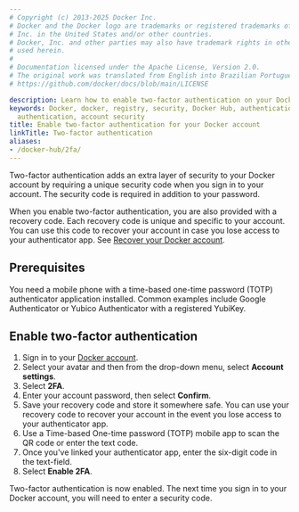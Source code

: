 ```yaml
---
# Copyright (c) 2013-2025 Docker Inc.
# Docker and the Docker logo are trademarks or registered trademarks of Docker,
# Inc. in the United States and/or other countries.
# Docker, Inc. and other parties may also have trademark rights in other terms
# used herein.
#
# Documentation licensed under the Apache License, Version 2.0.
# The original work was translated from English into Brazilian Portuguese.
# https://github.com/docker/docs/blob/main/LICENSE

description: Learn how to enable two-factor authentication on your Docker account
keywords: Docker, docker, registry, security, Docker Hub, authentication, two-factor
  authentication, account security
title: Enable two-factor authentication for your Docker account
linkTitle: Two-factor authentication
aliases:
- /docker-hub/2fa/
---
```

Two-factor authentication adds an extra layer of security to your Docker
account by requiring a unique security code when you sign in to your account. The
security code is required in addition to your password.

When you enable two-factor authentication, you are also provided with a recovery
code. Each recovery code is unique and specific to your account. You can use
this code to recover your account in case you lose access to your authenticator
app. See [Recover your Docker account](recover-hub-account/).

## Prerequisites

You need a mobile phone with a time-based one-time password (TOTP) authenticator
application installed. Common examples include Google Authenticator or Yubico
Authenticator with a registered YubiKey.

## Enable two-factor authentication

1. Sign in to your [Docker account](https://app.docker.com/login).
2. Select your avatar and then from the drop-down menu, select **Account settings**.
3. Select **2FA**.
4. Enter your account password, then select **Confirm**.
5. Save your recovery code and store it somewhere safe. You can use your recovery code to recover your account in the event you lose access to your authenticator app.
6. Use a Time-based One-time password (TOTP) mobile app to scan the QR code or enter the text code.
7. Once you've linked your authenticator app, enter the six-digit code in the text-field.
8. Select **Enable 2FA**.

Two-factor authentication is now enabled. The next time you sign
in to your Docker account, you will need to enter a security code.
